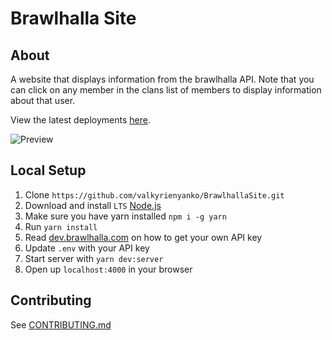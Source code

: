 # Brawlhalla Site
## About
A website that displays information from the brawlhalla API. Note that you can click on any member in the clans list of members to display information about that user.

View the latest deployments [here](https://github.com/valkyrienyanko/BrawlhallaSite/deployments).

![Preview](https://i.imgur.com/PVNyhpi.png)

## Local Setup
1. Clone `https://github.com/valkyrienyanko/BrawlhallaSite.git`
2. Download and install `LTS` [Node.js](https://nodejs.org/en/)
3. Make sure you have yarn installed `npm i -g yarn`
4. Run `yarn install`
5. Read [dev.brawlhalla.com](https://dev.brawlhalla.com) on how to get your own API key
6. Update `.env` with your API key
7. Start server with `yarn dev:server`
8. Open up `localhost:4000` in your browser

## Contributing
See [CONTRIBUTING.md](https://github.com/valkyrienyanko/BrawlhallaSite/blob/master/CONTRIBUTORS.md)
